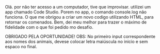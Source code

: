 Olá. por não ter acesso a um computador, tive que improvisar.
utilizei um app chamado Code Studio.
Porem no app, o comando console.log não funciona.
O que me obrigou a criar um novo codigo utilizando HTML, para retornar os comenados.
Bem, dei meu melhor para trazer o máximo de fidelidade com o que foi pedido mo desafio.

OBRIGADO PELA OPORTUNIDADE!
OBS: No primeiro input correspondente aos nomes dos animais, devese colocar letra maiúscula no inicio e sem espaco no final.
